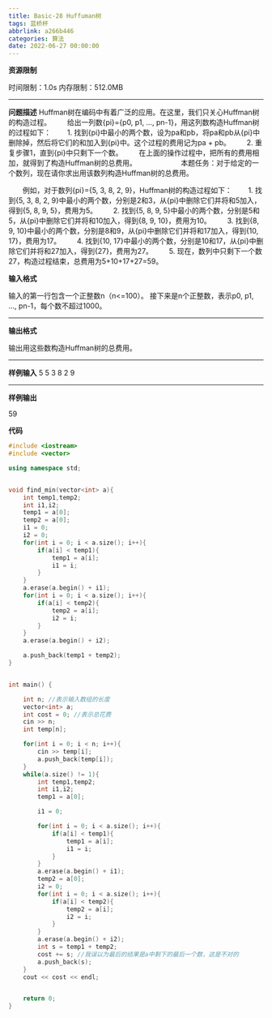 ```yaml
---
title: Basic-28 Huffuman树
tags: 蓝桥杯
abbrlink: a266b446
categories: 算法
date: 2022-06-27 00:00:00
---
```

**资源限制**

时间限制：1.0s 内存限制：512.0MB

---

**问题描述**
Huffman树在编码中有着广泛的应用。在这里，我们只关心Huffman树的构造过程。
　　给出一列数{pi}={p0, p1, …, pn-1}，用这列数构造Huffman树的过程如下：
　　1. 找到{pi}中最小的两个数，设为pa和pb，将pa和pb从{pi}中删除掉，然后将它们的和加入到{pi}中。这个过程的费用记为pa + pb。
　　2. 重复步骤1，直到{pi}中只剩下一个数。
　　在上面的操作过程中，把所有的费用相加，就得到了构造Huffman树的总费用。
　　　　　　本题任务：对于给定的一个数列，现在请你求出用该数列构造Huffman树的总费用。

　　例如，对于数列{pi}={5, 3, 8, 2, 9}，Huffman树的构造过程如下：
　　1. 找到{5, 3, 8, 2, 9}中最小的两个数，分别是2和3，从{pi}中删除它们并将和5加入，得到{5, 8, 9, 5}，费用为5。
　　2. 找到{5, 8, 9, 5}中最小的两个数，分别是5和5，从{pi}中删除它们并将和10加入，得到{8, 9, 10}，费用为10。
　　3. 找到{8, 9, 10}中最小的两个数，分别是8和9，从{pi}中删除它们并将和17加入，得到{10, 17}，费用为17。
　　4. 找到{10, 17}中最小的两个数，分别是10和17，从{pi}中删除它们并将和27加入，得到{27}，费用为27。
　　5. 现在，数列中只剩下一个数27，构造过程结束，总费用为5+10+17+27=59。

<!-- more -->

**输入格式**

输入的第一行包含一个正整数n（n<=100）。
接下来是n个正整数，表示p0, p1, …, pn-1，每个数不超过1000。

---
**输出格式**

输出用这些数构造Huffman树的总费用。

---

**样例输入**
5
5 3 8 2 9

---
**样例输出**

59



**代码**

```cpp
#include <iostream>
#include <vector>

using namespace std;


void find_min(vector<int> a){
    int temp1,temp2;
    int i1,i2;
    temp1 = a[0];
    temp2 = a[0];
    i1 = 0;
    i2 = 0;
    for(int i = 0; i < a.size(); i++){
        if(a[i] < temp1){
            temp1 = a[i];
            i1 = i;
        }
    }
    a.erase(a.begin() + i1);
    for(int i = 0; i < a.size(); i++){
        if(a[i] < temp2){
            temp2 = a[i];
            i2 = i;
        }
    }
    a.erase(a.begin() + i2);

    a.push_back(temp1 + temp2);
}


int main() {

    int n; //表示输入数组的长度
    vector<int> a;
    int cost = 0; //表示总花费
    cin >> n;
    int temp[n];

    for(int i = 0; i < n; i++){
        cin >> temp[i];
        a.push_back(temp[i]);
    }
    while(a.size() != 1){
        int temp1,temp2;
        int i1,i2;
        temp1 = a[0];

        i1 = 0;

        for(int i = 0; i < a.size(); i++){
            if(a[i] < temp1){
                temp1 = a[i];
                i1 = i;
            }
        }
        a.erase(a.begin() + i1);
        temp2 = a[0];
        i2 = 0;
        for(int i = 0; i < a.size(); i++){
            if(a[i] < temp2){
                temp2 = a[i];
                i2 = i;
            }
        }
        a.erase(a.begin() + i2);
        int s = temp1 + temp2;
        cost += s; //我误以为最后的结果是a中剩下的最后一个数，这是不对的
        a.push_back(s);
    }
    cout << cost << endl;


    return 0;
}


```